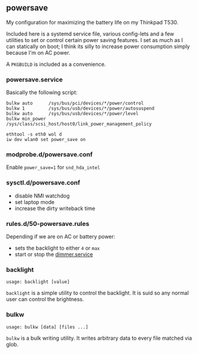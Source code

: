 ## powersave

My configuration for maximizing the battery life on my Thinkpad T530.

Included here is a systemd service file, various config-lets and a few
utilities to set or control certain power saving features. I set as much
as I can statically on boot; I think its silly to increase power
consumption simply because I'm on AC power.

A `PKGBUILD` is included as a convenience.

### powersave.service

Basically the following script:

```
bulkw auto      /sys/bus/pci/devices/*/power/control
bulkw 1         /sys/bus/usb/devices/*/power/autosuspend
bulkw auto      /sys/bus/usb/devices/*/power/level
bulkw min_power /sys/class/scsi_host/host0/link_power_management_policy

ethtool -s eth0 wol d
iw dev wlan0 set power_save on
```

### modprobe.d/powersave.conf

Enable `power_save=1` for `snd_hda_intel`

### sysctl.d/powersave.conf

- disable NMI watchdog
- set laptop mode
- increase the dirty writeback time

### rules.d/50-powersave.rules

Depending if we are on AC or battery power:

- sets the backlight to either `4` or `max`
- start or stop the [dimmer.service][dimmer]

### backlight

```
usage: backlight [value]
```

`backlight` is a simple utility to control the backlight. It is suid so
any normal user can control the brightness.

### bulkw

```
usage: bulkw [data] [files ...]
```

`bulkw` is a bulk writing utility. It writes arbitrary data to every
file matched via glob.

  [dimmer]: https://github.com/vodik/dimmer
